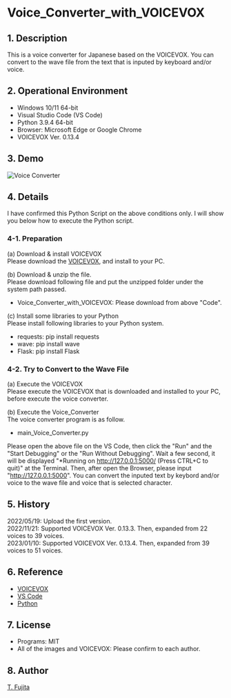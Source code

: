 # Voice_Converter_with_VOICEVOX

## 1. Description
This is a voice converter for Japanese based on the VOICEVOX. You can convert to the wave file from the text that is inputed by keyboard and/or voice.  

## 2. Operational Environment
- Windows 10/11 64-bit
- Visual Studio Code (VS Code)
- Python 3.9.4 64-bit
- Browser: Microsoft Edge or Google Chrome
- VOICEVOX Ver. 0.13.4

## 3. Demo
![Voice Converter](https://to-fujita.github.io/Images/Voice_Converter.png "Images for Voice Converter")

## 4. Details
I have confirmed this Python Script on the above conditions only. I will show you below how to execute the Python script.

### 4-1. Preparation
(a) Download & install VOICEVOX  
Please download the [VOICEVOX](https://voicevox.hiroshiba.jp/), and install to your PC. 
  
(b) Download & unzip the file.  
Please download following file and put the unzipped folder under the system path passed.
- Voice_Converter_with_VOICEVOX: Please download from above "Code".
  
(c) Install some libraries to your Python  
Please install following libraries to your Python system.
- requests: pip install requests
- wave: pip install wave
- Flask: pip install Flask
  
### 4-2. Try to Convert to the Wave File
(a) Execute the VOICEVOX  
Please execute the VOICEVOX that is downloaded and installed to your PC, before execute the voice converter.   
  
(b) Execute the Voice_Converter  
The voice converter program is as follow.  
- main_Voice_Converter.py  

Please open the above file on the VS Code, then click the "Run" and the "Start Debugging" or the "Run Without Debugging". Wait a few second, it will be displayed "*Running on http://127.0.0.1:5000/ (Press CTRL+C to quit)" at the Terminal. Then, after open the Browser, please input "http://127.0.0.1:5000". You can convert the inputed text by keybord and/or voice to the wave file and voice that is selected character.  
  
## 5. History
2022/05/19: Upload the first version.  
2022/11/21: Supported VOICEVOX Ver. 0.13.3. Then, expanded from 22 voices to 39 voices.  
2023/01/10: Supported VOICEVOX Ver. 0.13.4. Then, expanded from 39 voices to 51 voices.  
  
## 6. Reference
- [VOICEVOX](https://voicevox.hiroshiba.jp/)
- [VS Code](https://azure.microsoft.com/ja-jp/products/visual-studio-code/)
- [Python](https://www.python.org/)
  
## 7. License
- Programs: MIT
- All of the images and VOICEVOX: Please confirm to each author.
  
## 8. Author
[T. Fujita](https://github.com/To-Fujita)
